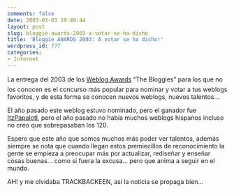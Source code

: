 ```yaml
---
comments: false
date: 2003-01-03 19:49:44
layout: post
slug: bloggie-awards-2003-a-votar-se-ha-dicho
title: 'Bloggie AWARDS 2003: A votar se ha dicho!'
wordpress_id: 777
categories:
- Internet
---
```


La entrega del 2003 de los [Weblog Awards&#153;](http://www.daypop.com/redirect?id=6897057)  “The Bloggies&#153;” para los que no los conocen es el concurso más popular para nominar y votar a tus weblogs favoritos, y de esta forma se conocen nuevos weblogs, nuevos talentos… 





El año pasado este weblog estuvo nominado, pero el ganador fue [ItzPapalotl](http://www.rockcentro.com/papalotl/), pero el año pasado no había muchos weblogs hispanos incluso no creo que sobrepasaban los 120.





Espero que este año que somos muchos más poder ver talentos, además siempre se nota que cuando llegan estos premiecillos de reconocimiento la gente se empieza a preocupar más por actualizar, rediseñar y enseñar cosas buenas… como si fuera la excusa… pero que anima a seguir en el mundo.





AH! y me olvidaba TRACKBACKEEN, asi la noticia se propaga bien…




 
